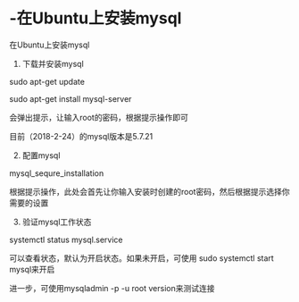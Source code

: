 # -在Ubuntu上安装mysql
在Ubuntu上安装mysql


1. 下载并安装mysql

sudo apt-get update

sudo apt-get install mysql-server

会弹出提示，让输入root的密码，根据提示操作即可

目前（2018-2-24）的mysql版本是5.7.21

2. 配置mysql

mysql_sequre_installation

根据提示操作，此处会首先让你输入安装时创建的root密码，然后根据提示选择你需要的设置

3. 验证mysql工作状态

systemctl status mysql.service

可以查看状态，默认为开启状态。如果未开启，可使用 sudo systemctl start mysql来开启

进一步，可使用mysqladmin -p -u root version来测试连接
